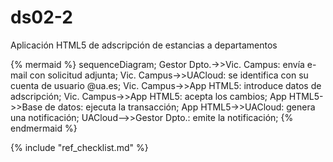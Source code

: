 # ds02-2

Aplicación HTML5 de adscripción de estancias a departamentos

{% mermaid %}
sequenceDiagram;
  Gestor Dpto.->>Vic. Campus: envía e-mail con solicitud adjunta;
  Vic. Campus->>UACloud: se identifica con su cuenta de usuario @ua.es;
  Vic. Campus->>App HTML5: introduce datos de adscripción;
  Vic. Campus->>App HTML5: acepta los cambios;
  App HTML5->>Base de datos: ejecuta la transacción;
  App HTML5->>UACloud: genera una notificación;
  UACloud-->>Gestor Dpto.: emite la notificación;
{% endmermaid %}

{% include "ref_checklist.md" %}